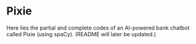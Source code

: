 # Pixie
Here lies the partial and complete codes of an AI-powered bank chatbot called Pixie (using spaCy).
(README will later be updated.)
